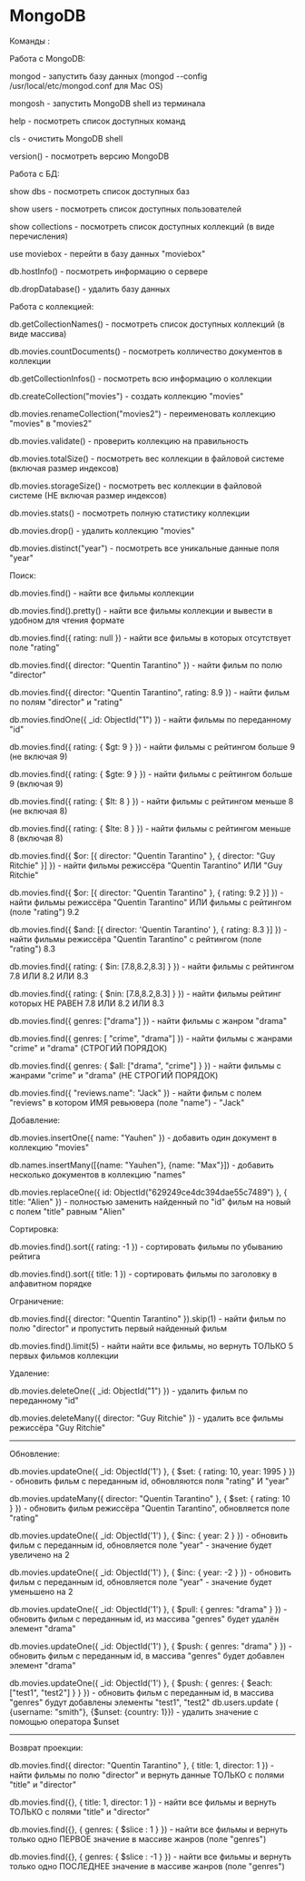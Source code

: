 # MongoDB
Команды :

Работа с MongoDB:

mongod - запустить базу данных (mongod --config /usr/local/etc/mongod.conf для Mac OS)

mongosh - запустить MongoDB shell из терминала

help - посмотреть список доступных команд

cls - очистить MongoDB shell

version() - посмотреть версию MongoDB

Работа с БД:

show dbs - посмотреть список доступных баз

show users - посмотреть список доступных пользователей

show collections - посмотреть список доступных коллекций (в виде перечисления)

use moviebox - перейти в базу данных "moviebox"

db.hostInfo() - посмотреть информацию о сервере

db.dropDatabase() - удалить базу данных

Работа с коллекцией:

db.getCollectionNames() - посмотреть список доступных коллекций (в виде массива)

db.movies.countDocuments() - посмотреть колличество документов в коллекции

db.getCollectionInfos() - посмотреть всю информацию о коллекции

db.createCollection("movies") - создать коллекцию "movies"

db.movies.renameCollection("movies2") - переименовать коллекцию "movies" в "movies2"

db.movies.validate() - проверить коллекцию на правильность

db.movies.totalSize() - посмотреть вес коллекции в файловой системе (включая размер индексов)

db.movies.storageSize() - посмотреть вес коллекции в файловой системе (НЕ включая размер индексов)

db.movies.stats() - посмотреть полную статистику коллекции

db.movies.drop() - удалить коллекцию "movies"

db.movies.distinct("year") - посмотреть все уникальные данные поля "year"

Поиск:

db.movies.find() - найти все фильмы коллекции

db.movies.find().pretty() - найти все фильмы коллекции и вывести в удобном для чтения формате

db.movies.find({ rating: null }) - найти все фильмы в которых отсутствует поле "rating"

db.movies.find({ director: "Quentin Tarantino" }) - найти фильм по полю "director"

db.movies.find({ director: "Quentin Tarantino", rating: 8.9 }) - найти фильм по полям "director" и "rating"

db.movies.findOne({ _id: ObjectId("1") }) - найти фильмы по переданному "id"

db.movies.find({ rating: { $gt: 9 } }) - найти фильмы с рейтингом больше 9 (не включая 9)

db.movies.find({ rating: { $gte: 9 } }) - найти фильмы с рейтингом больше 9 (включая 9)

db.movies.find({ rating: { $lt: 8 } }) - найти фильмы с рейтингом меньше 8 (не включая 8)

db.movies.find({ rating: { $lte: 8 } }) - найти фильмы с рейтингом меньше 8 (включая 8)

db.movies.find({ $or: [{ director: "Quentin Tarantino" }, { director: "Guy Ritchie" }] }) - найти фильмы режиссёра "Quentin Tarantino" ИЛИ "Guy Ritchie"

db.movies.find({ $or: [{ director: "Quentin Tarantino" }, { rating: 9.2 }] }) - найти фильмы режиссёра "Quentin Tarantino" ИЛИ фильмы с рейтингом (поле "rating") 9.2

db.movies.find({ $and: [{ director: 'Quentin Tarantino' }, { rating: 8.3 }] }) - найти фильмы режиссёра "Quentin Tarantino" с рейтингом (поле "rating") 8.3

db.movies.find({ rating: { $in: [7.8,8.2,8.3] } }) - найти фильмы с рейтингом 7.8 ИЛИ 8.2 ИЛИ 8.3

db.movies.find({ rating: { $nin: [7.8,8.2,8.3] } }) - найти фильмы рейтинг которых НЕ РАВЕН 7.8 ИЛИ 8.2 ИЛИ 8.3

db.movies.find({ genres: ["drama"] }) - найти фильмы с жанром "drama"

db.movies.find({ genres: [ "crime", "drama"] }) - найти фильмы с жанрами "crime" и "drama" (СТРОГИЙ ПОРЯДОК)

db.movies.find({ genres: { $all: ["drama", "crime"] } }) - найти фильмы с жанрами "crime" и "drama" (НЕ СТРОГИЙ ПОРЯДОК)

db.movies.find({ "reviews.name": "Jack" }) - найти фильм с полем "reviews" в котором ИМЯ ревьювера (поле "name") - "Jack"

Добавление:

db.movies.insertOne({ name: "Yauhen" }) - добавить один документ в коллекцию "movies"

db.names.insertMany([{name: "Yauhen"}, {name: "Max"}]) - добавить несколько документов в коллекцию "names"

db.movies.replaceOne({ id: ObjectId("629249ce4dc394dae55c7489") }, { title: "Alien" }) - полностью заменить найденный по "id" фильм на новый с полем "title" равным "Alien"

Сортировка:

db.movies.find().sort({ rating: -1 }) - сортировать фильмы по убыванию рейтига

db.movies.find().sort({ title: 1 }) - сортировать фильмы по заголовку в алфавитном порядке

Ограничение:

db.movies.find({ director: "Quentin Tarantino" }).skip(1) - найти фильм по полю "director" и пропустить первый найденный фильм

db.movies.find().limit(5) - найти найти все фильмы, но вернуть ТОЛЬКО 5 первых фильмов коллекции

Удаление:

db.movies.deleteOne({ _id: ObjectId("1") }) - удалить фильм по переданному "id"

db.movies.deleteMany({ director: "Guy Ritchie" }) - удалить все фильмы режиссёра "Guy Ritchie"

---------------------------------------------------------------------------------------------------------------
Обновление:

db.movies.updateOne({ _id: ObjectId('1') }, { $set: { rating: 10, year: 1995 } }) - обновить фильм с переданным id, обновляются поля "rating" И "year"

db.movies.updateMany({ director: "Quentin Tarantino" }, { $set: { rating: 10 } }) - обновить фильм режиссёра "Quentin Tarantino", обновляется поле "rating"

db.movies.updateOne({ _id: ObjectId('1') }, { $inc: { year: 2 } }) - обновить фильм с переданным id, обновляется поле "year" - значение будет увеличено на 2

db.movies.updateOne({ _id: ObjectId('1') }, { $inc: { year: -2 } }) - обновить фильм с переданным id, обновляется поле "year" - значение будет уменьшено на 2

db.movies.updateOne({ _id: ObjectId('1') }, { $pull: { genres: "drama" } }) - обновить фильм с переданным id, из массива "genres" будет удалён элемент "drama"

db.movies.updateOne({ _id: ObjectId('1') }, { $push: { genres: "drama" } }) - обновить фильм с переданным id, в массива "genres" будет добавлен элемент "drama"

db.movies.updateOne({ _id: ObjectId('1') }, { $push: { genres: { $each: ["test1", "test2"] } } }) - обновить фильм с переданным id, в массива "genres" будут добавлены элементы "test1", "test2"
db.users.update ( {username: "smith"}, {$unset: {country: 1}}) - удалить значение с помощью оператора $unset

---------------------------------------------------------------------------------------------------------------
Возврат проекции:

db.movies.find({ director: "Quentin Tarantino" }, { title: 1, director: 1 }) - найти фильмы по полю "director" и вернуть данные ТОЛЬКО с полями "title" и "director"

db.movies.find({}, { title: 1, director: 1 }) - найти все фильмы и вернуть ТОЛЬКО с полями "title" и "director"

db.movies.find({}, { genres: { $slice : 1 } }) - найти все фильмы и вернуть только одно ПЕРВОЕ значение в массиве жанров (поле "genres")

db.movies.find({}, { genres: { $slice : -1 } }) - найти все фильмы и вернуть только одно ПОСЛЕДНЕЕ значение в массиве жанров (поле "genres")


